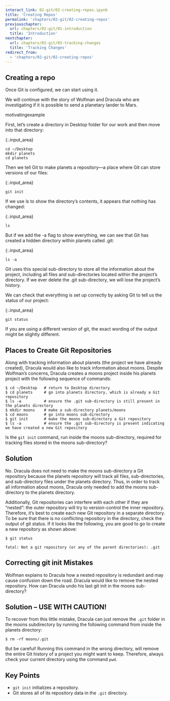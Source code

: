 ```yaml
---
interact_link: 02-git/02-creating-repos.ipynb
title: 'Creating Repos'
permalink: 'chapters/02-git/02-creating-repos'
previouschapter:
  url: chapters/02-git/01-introduction
  title: 'Introduction'
nextchapter:
  url: chapters/02-git/03-tracking-changes
  title: 'Tracking Changes'
redirect_from:
  - 'chapters/02-git/02-creating-repos'
---
```


## Creating a repo
Once Git is configured, we can start using it.

We will continue with the story of Wolfman and Dracula who are investigating if it is possible to send a planetary lander to Mars.

motivatingexample

First, let’s create a directory in Desktop folder for our work and then move into that directory:


{:.input_area}
```xonsh
cd ~/Desktop
mkdir planets
cd planets
```

Then we tell Git to make planets a repository—a place where Git can store versions of our files:


{:.input_area}
```xonsh
git init
```

If we use ls to show the directory’s contents, it appears that nothing has changed:


{:.input_area}
```xonsh
ls
```

But if we add the -a flag to show everything, we can see that Git has created a hidden directory within planets called .git:


{:.input_area}
```xonsh
ls -a
```

Git uses this special sub-directory to store all the information about the project, including all files and sub-directories located within the project’s directory. If we ever delete the .git sub-directory, we will lose the project’s history.

We can check that everything is set up correctly by asking Git to tell us the status of our project:


{:.input_area}
```xonsh
git status
```

If you are using a different version of git, the exact wording of the output might be slightly different.


<section class="challenge panel panel-success">
<div class="panel-heading">
<h2 class="fa fa-pencil"> Places to Create Git Repositories</h2>
</div>


<div class="panel-body">

Along with tracking information about planets (the project we have already created), Dracula would also like to track information about moons. Despite Wolfman’s concerns, Dracula creates a moons project inside his planets project with the following sequence of commands:

```
$ cd ~/Desktop   # return to Desktop directory
$ cd planets     # go into planets directory, which is already a Git repository
$ ls -a          # ensure the .git sub-directory is still present in the planets directory
$ mkdir moons    # make a sub-directory planets/moons
$ cd moons       # go into moons sub-directory
$ git init       # make the moons sub-directory a Git repository
$ ls -a          # ensure the .git sub-directory is present indicating we have created a new Git repository
```

Is the `git init` command, run inside the moons sub-directory, required for tracking files stored in the moons sub-directory?

</div>

</section>



<section class="solution panel panel-primary">
<div class="panel-heading">
<h2 class="fa fa-eye"> Solution</h2>
</div>


<div class="panel-body">

No. Dracula does not need to make the moons sub-directory a Git repository because the planets repository will track all files, sub-directories, and sub-directory files under the planets directory. Thus, in order to track all information about moons, Dracula only needed to add the moons sub-directory to the planets directory.

Additionally, Git repositories can interfere with each other if they are “nested”: the outer repository will try to version-control the inner repository. Therefore, it’s best to create each new Git repository in a separate directory. To be sure that there is no conflicting repository in the directory, check the output of git status. If it looks like the following, you are good to go to create a new repository as shown above:

```
$ git status
```
```
fatal: Not a git repository (or any of the parent directories): .git
```

</div>

</section>



<section class="challenge panel panel-success">
<div class="panel-heading">
<h2 class="fa fa-pencil"> Correcting git init Mistakes</h2>
</div>


<div class="panel-body">


Wolfman explains to Dracula how a nested repository is redundant and may cause confusion down the road. Dracula would like to remove the nested repository. How can Dracula undo his last git init in the moons sub-directory?

</div>

</section>



<section class="solution panel panel-primary">
<div class="panel-heading">
<h2 class="fa fa-eye"> Solution – USE WITH CAUTION!</h2>
</div>


<div class="panel-body">

To recover from this little mistake, Dracula can just remove the `.git` folder in the moons subdirectory by running the following command from inside the planets directory:

```
$ rm -rf moons/.git
```

But be careful! Running this command in the wrong directory, will remove the entire Git history of a project you might want to keep. Therefore, always check your current directory using the command `pwd`.

</div>

</section>



<section class="keypoints panel panel-success">
<div class="panel-heading">
<h2 class="fa fa-exclamation-circle"> Key Points</h2>
</div>


<div class="panel-body">

- `git init` initializes a repository.
- Git stores all of its repository data in the `.git` directory.

</div>

</section>

